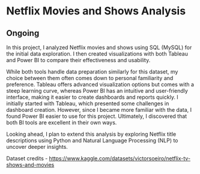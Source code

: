 # Netflix Movies and Shows Analysis

Ongoing
---
In this project, I analyzed Netflix movies and shows using SQL (MySQL) for the initial data exploration. I then created visualizations with both Tableau and Power BI to compare their effectiveness and usability.

While both tools handle data preparation similarly for this dataset, my choice between them often comes down to personal familiarity and preference. Tableau offers advanced visualization options but comes with a steep learning curve, whereas Power BI has an intuitive and user-friendly interface, making it easier to create dashboards and reports quickly. I initially started with Tableau, which presented some challenges in dashboard creation. However, since I became more familiar with the data, I found Power BI easier to use for this project. Ultimately, I discovered that both BI tools are excellent in their own ways.

Looking ahead, I plan to extend this analysis by exploring Netflix title descriptions using Python and Natural Language Processing (NLP) to uncover deeper insights.

Dataset credits - https://www.kaggle.com/datasets/victorsoeiro/netflix-tv-shows-and-movies
